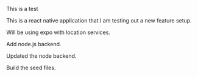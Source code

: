 This is a test

This is a react native application that I am testing out a new feature setup.

Will be using expo with location services.

Add node.js backend.

Updated the node backend.

Build the seed files.
